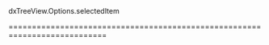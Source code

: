 <!--id-->dxTreeView.Options.selectedItem<!--/id-->
<!--merge--><!--/merge-->
<!--hidden--><!--/hidden-->
===========================================================================
